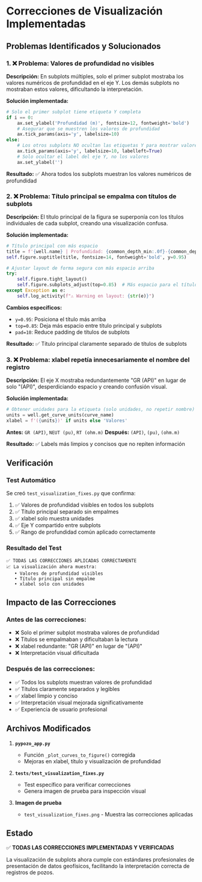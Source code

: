 # Correcciones de Visualización Implementadas

## Problemas Identificados y Solucionados

### 1. ❌ **Problema: Valores de profundidad no visibles**
**Descripción:** En subplots múltiples, solo el primer subplot mostraba los valores numéricos de profundidad en el eje Y. Los demás subplots no mostraban estos valores, dificultando la interpretación.

**Solución implementada:**
```python
# Solo el primer subplot tiene etiqueta Y completa
if i == 0:
    ax.set_ylabel('Profundidad (m)', fontsize=12, fontweight='bold')
    # Asegurar que se muestren los valores de profundidad
    ax.tick_params(axis='y', labelsize=10)
else:
    # Los otros subplots NO ocultan las etiquetas Y para mostrar valores de profundidad
    ax.tick_params(axis='y', labelsize=10, labelleft=True)
    # Solo ocultar el label del eje Y, no los valores
    ax.set_ylabel('')
```

**Resultado:** ✅ Ahora todos los subplots muestran los valores numéricos de profundidad

### 2. ❌ **Problema: Título principal se empalma con títulos de subplots**
**Descripción:** El título principal de la figura se superponía con los títulos individuales de cada subplot, creando una visualización confusa.

**Solución implementada:**
```python
# Título principal con más espacio
title = f'{well.name} | Profundidad: {common_depth_min:.0f}-{common_depth_max:.0f}m | {len(valid_curves)} curvas'
self.figure.suptitle(title, fontsize=14, fontweight='bold', y=0.95)

# Ajustar layout de forma segura con más espacio arriba
try:
    self.figure.tight_layout()
    self.figure.subplots_adjust(top=0.85)  # Más espacio para el título
except Exception as e:
    self.log_activity(f"⚠️ Warning en layout: {str(e)}")
```

**Cambios específicos:**
- `y=0.95`: Posiciona el título más arriba
- `top=0.85`: Deja más espacio entre título principal y subplots
- `pad=10`: Reduce padding de títulos de subplots

**Resultado:** ✅ Título principal claramente separado de títulos de subplots

### 3. ❌ **Problema: xlabel repetía innecesariamente el nombre del registro**
**Descripción:** El eje X mostraba redundantemente "GR (API)" en lugar de solo "(API)", desperdiciando espacio y creando confusión visual.

**Solución implementada:**
```python
# Obtener unidades para la etiqueta (solo unidades, no repetir nombre)
units = well.get_curve_units(curve_name)
xlabel = f'({units})' if units else 'Valores'
```

**Antes:** `GR (API)`, `NEUT (pu)`, `RT (ohm.m)`
**Después:** `(API)`, `(pu)`, `(ohm.m)`

**Resultado:** ✅ Labels más limpios y concisos que no repiten información

## Verificación

### Test Automático
Se creó `test_visualization_fixes.py` que confirma:

1. ✅ Valores de profundidad visibles en todos los subplots
2. ✅ Título principal separado sin empalmes
3. ✅ xlabel solo muestra unidades
4. ✅ Eje Y compartido entre subplots
5. ✅ Rango de profundidad común aplicado correctamente

### Resultado del Test
```
✅ TODAS LAS CORRECCIONES APLICADAS CORRECTAMENTE
📈 La visualización ahora muestra:
   • Valores de profundidad visibles
   • Título principal sin empalme
   • xlabel solo con unidades
```

## Impacto de las Correcciones

### Antes de las correcciones:
- ❌ Solo el primer subplot mostraba valores de profundidad
- ❌ Títulos se empalmaban y dificultaban la lectura
- ❌ xlabel redundante: "GR (API)" en lugar de "(API)"
- ❌ Interpretación visual dificultada

### Después de las correcciones:
- ✅ Todos los subplots muestran valores de profundidad
- ✅ Títulos claramente separados y legibles
- ✅ xlabel limpio y conciso
- ✅ Interpretación visual mejorada significativamente
- ✅ Experiencia de usuario profesional

## Archivos Modificados

1. **`pypozo_app.py`**
   - Función `_plot_curves_to_figure()` corregida
   - Mejoras en xlabel, título y visualización de profundidad

2. **`tests/test_visualization_fixes.py`**
   - Test específico para verificar correcciones
   - Genera imagen de prueba para inspección visual

3. **Imagen de prueba**
   - `test_visualization_fixes.png` - Muestra las correcciones aplicadas

## Estado

✅ **TODAS LAS CORRECCIONES IMPLEMENTADAS Y VERIFICADAS**

La visualización de subplots ahora cumple con estándares profesionales de presentación de datos geofísicos, facilitando la interpretación correcta de registros de pozos.
